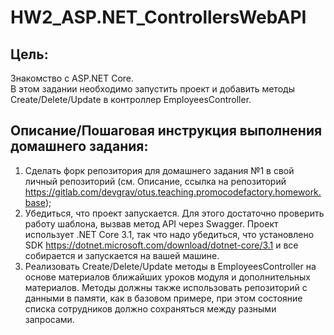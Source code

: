 # HW2_ASP.NET_ControllersWebAPI

## Цель:
Знакомство с ASP.NET Core.   
В этом задании необходимо запустить проект и добавить методы Create/Delete/Update в контроллер EmployeesController.

## Описание/Пошаговая инструкция выполнения домашнего задания:
1. Сделать форк репозитория для домашнего задания №1 в свой личный репозиторий (см. Описание, ссылка на репозиторий https://gitlab.com/devgrav/otus.teaching.promocodefactory.homework.base);   
2. Убедиться, что проект запускается. Для этого достаточно проверить работу шаблона, вызвав метод API через Swagger. Проект использует .NET Core 3.1, так что надо убедиться, что установлено SDK https://dotnet.microsoft.com/download/dotnet-core/3.1 и все собирается и запускается на вашей машине.   
3. Реализовать Create/Delete/Update методы в EmployeesController на основе материалов ближайших уроков модуля и дополнительных материалов. Методы должны также использовать репозиторий с данными в памяти, как в базовом примере, при этом состояние списка сотрудников должно сохраняться между разными запросами.   
